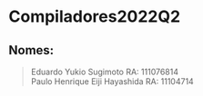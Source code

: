 # Compiladores2022Q2


## Nomes: 

>Eduardo Yukio Sugimoto        RA: 111076814 <br />
>Paulo Henrique Eiji Hayashida RA: 11104714
